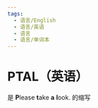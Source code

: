 ```yaml
---
tags:
  - 语言/English
  - 语言/英语
  - 语言
  - 语言/单词本
---
```

# PTAL（英语）

是 **P**lease **t**ake **a** **l**ook. 的缩写
